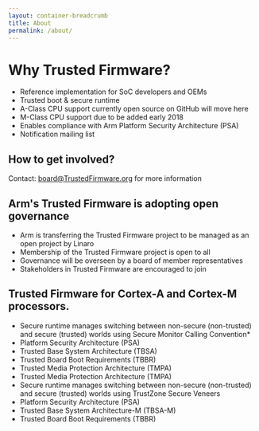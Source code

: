 ```yaml
---
layout: container-breadcrumb
title: About
permalink: /about/
---
```

# Why Trusted Firmware?

- Reference implementation for SoC developers and OEMs
- Trusted boot & secure runtime
- A-Class CPU support currently open source on GitHub will move here
- M-Class CPU support due to be added early 2018
- Enables compliance with Arm Platform Security Architecture (PSA)
- Notification mailing list

## How to get involved?

Contact: board@TrustedFirmware.org for more information

## Arm's Trusted Firmware is adopting open governance

- Arm is transferring the Trusted Firmware project to be managed as an open project by Linaro
- Membership of the Trusted Firmware project is open to all
- Governance will be overseen by a board of member representatives
- Stakeholders in Trusted Firmware are encouraged to join


## Trusted Firmware for Cortex-A and Cortex-M processors.

- Secure runtime manages switching between non-secure (non-trusted) and secure (trusted) worlds using Secure Monitor Calling Convention*
- Platform Security Architecture (PSA)
- Trusted Base System Architecture (TBSA)
- Trusted Board Boot Requirements (TBBR)
- Trusted Media Protection Architecture (TMPA)
- Trusted Media Protection Architecture (TMPA)
- Secure runtime manages switching between non-secure (non-trusted) and secure (trusted) worlds using TrustZone Secure Veneers
- Platform Security Architecture (PSA)
- Trusted Base System Architecture-M (TBSA-M)
- Trusted Board Boot Requirements (TBBR)